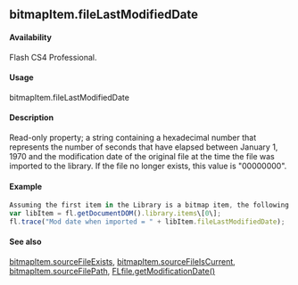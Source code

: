## bitmapItem.fileLastModifiedDate

#### Availability

Flash CS4 Professional.

#### Usage

bitmapItem.fileLastModifiedDate

#### Description

Read-only property; a string containing a hexadecimal number that represents the number of seconds that have elapsed between January 1, 1970 and the modification date of the original file at the time the file was imported to the library. If the file no longer exists, this value is "00000000".

#### Example

```javascript
Assuming the first item in the Library is a bitmap item, the following code displays a hex number as described above.
var libItem = fl.getDocumentDOM().library.items\[0\];
fl.trace("Mod date when imported = " + libItem.fileLastModifiedDate);

```
#### See also

[bitmapItem.sourceFileExists](#!AdobeDocs/developers-animatesdk-docs/test/BitmapItem_object/bitmapIte9.md), [bitmapItem.sourceFileIsCurrent](#!AdobeDocs/developers-animatesdk-docs/test/BitmapItem_object/bitmapIt10.md), [bitmapItem.sourceFilePath](#!AdobeDocs/developers-animatesdk-docs/test/BitmapItem_object/bitmapIt11.md), [FLfile.getModificationDate()](#!AdobeDocs/developers-animatesdk-docs/test/FLfile_object/FLfile6.md)

